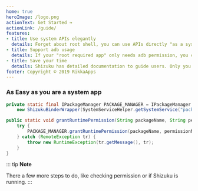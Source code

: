 ```yaml
---
home: true
heroImage: /logo.png
actionText: Get Started →
actionLink: /guide/
features:
- title: Use system APIs elegantly
  details: Forget about root shell, you can use APIs directly "as a system app". Also, using Shizuku is significantly faster.
- title: Support adb usage
  details: If your "root required app" only needs adb permission, you can easily expand the audience by using Shizuku.
- title: Save your time
  details: Shizuku has detailed documentation to guide users. Only you have to do is let users install Shizuku.
footer: Copyright © 2019 RikkaApps
---
```


### As Easy as you are a system app

```java
private static final IPackageManager PACKAGE_MANAGER = IPackageManager.Stub.asInterface(
    new ShizukuBinderWrapper(SystemServiceHelper.getSystemService("package")));

public static void grantRuntimePermission(String packageName, String permissionName, int userId) {
    try {
        PACKAGE_MANAGER.grantRuntimePermission(packageName, permissionName, userId);
    } catch (RemoteException tr) {
        throw new RuntimeException(tr.getMessage(), tr);
    }
}
```

::: tip
**Note**

There a few more steps to do, like checking permission or if Shizuku is running.
:::